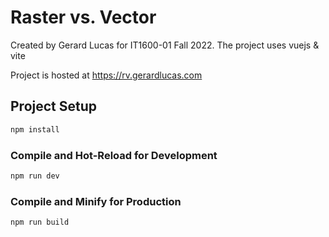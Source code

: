 # Raster vs. Vector

Created by Gerard Lucas for IT1600-01 Fall 2022. The project uses vuejs & vite

Project is hosted at https://rv.gerardlucas.com

## Project Setup

```sh
npm install
```

### Compile and Hot-Reload for Development

```sh
npm run dev
```

### Compile and Minify for Production

```sh
npm run build
```
